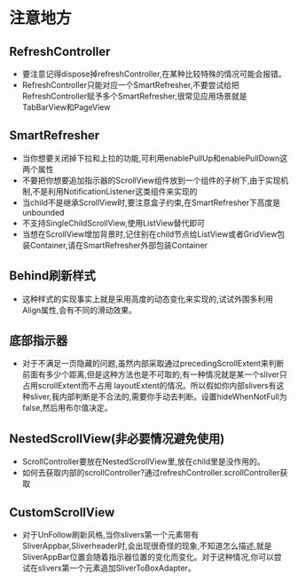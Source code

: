 # 注意地方

## RefreshController
* 要注意记得dispose掉refreshController,在某种比较特殊的情况可能会报错。
* RefreshController只能对应一个SmartRefresher,不要尝试给把RefreshController赋予多个SmartRefresher,很常见应用场景就是TabBarView和PageView

## SmartRefresher
* 当你想要关闭掉下拉和上拉的功能,可利用enablePullUp和enablePullDown这两个属性
* 不要把你想要追加指示器的ScrollView组件放到一个组件的子树下,由于实现机制,不是利用NotificationListener这类组件来实现的
* 当child不是继承ScrollView时,要注意盒子约束,在SmartRefresher下高度是unbounded
* 不支持SingleChildScrollView,使用ListView替代即可
* 当想在ScrollView增加背景时,记住别在child节点给ListView或者GridView包装Container,请在SmartRefresher外部包装Container


## Behind刷新样式
* 这种样式的实现事实上就是采用高度的动态变化来实现的,试试外围多利用Align属性,会有不同的滑动效果。

## 底部指示器
* 对于不满足一页隐藏的问题,虽然内部采取通过precedingScrollExtent来判断前面有多少个距离,但是这种方法也是不可取的,有一种情况就是某一个sliver只占用scrollExtent而不占用
  layoutExtent的情况。所以假如你内部slivers有这种sliver,我内部判断是不合法的,需要你手动去判断。设置hideWhenNotFull为false,然后用布尔值决定。

## NestedScrollView(非必要情况避免使用)
* ScrollController要放在NestedScrollView里,放在child里是没作用的。
* 如何去获取内部的scrollController?通过refreshController.scrollController获取

## CustomScrollView
* 对于UnFollow刷新风格,当你slivers第一个元素带有SliverAppbar,Sliverheader时,会出现很奇怪的现象,不知道怎么描述,就是SliverAppBar位置会随着指示器位置的变化而变化。对于这种情况,你可以尝试在slivers第一个元素追加SliverToBoxAdapter。